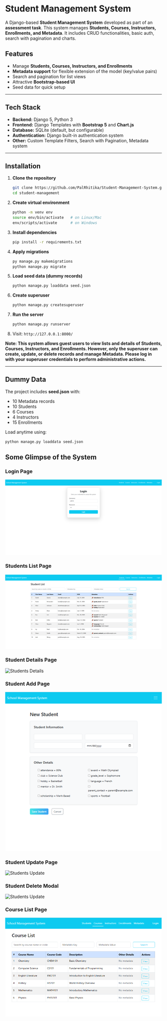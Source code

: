# Student Management System

A Django-based **Student Management System** developed as part of an **assessment task**.
This system manages **Students, Courses, Instructors, Enrollments, and Metadata**.
It includes  CRUD functionalities, basic auth, search with pagination and charts.


## Features
- Manage **Students, Courses, Instructors, and Enrollments**
- **Metadata support** for flexible extension of the model (key/value pairs)
- Search and pagination for list views
- Attractive **Bootstrap-based UI**
- Seed data for quick setup

---

## Tech Stack
- **Backend:** Django 5, Python 3
- **Frontend:** Django Templates with **Bootstrap 5** and **Chart.js**
- **Database:** SQLite (default, but configurable)
- **Authentication:** Django built-in authentication system
- **Other:** Custom Template Filters, Search with Pagination, Metadata system

---

## Installation

1. **Clone the repository**
   ```bash
   git clone https://github.com/PalRhitika/Student-Management-System.git
   cd student-management
   ```

2. **Create virtual environment**
   ```bash
   python -m venv env
   source env/bin/activate   # on Linux/Mac
   env/scripts/activate      # on Windows
   ```

3. **Install dependencies**
   ```bash
   pip install -r requirements.txt
   ```

4. **Apply migrations**
   ```bash
   py manage.py makemigrations
   python manage.py migrate
   ```

5. **Load seed data (dummy records)**
   ```bash
   python manage.py loaddata seed.json
   ```

6. **Create superuser**
   ```bash
   python manage.py createsuperuser
   ```

7. **Run the server**
   ```bash
   python manage.py runserver
   ```

8. Visit: `http://127.0.0.1:8000/`

**Note: This system allows guest users to view lists and details of Students, Courses, Instructors, and Enrollments. However, only the superuser can create, update, or delete records and manage Metadata. Please log in with your superuser credentials to perform administrative actions.**

---

##  Dummy Data
The project includes **seed.json** with:
- 10 Metadata records
- 10 Students
- 6 Courses
- 4 Instructors
- 15 Enrollments

Load anytime using:
```bash
python manage.py loaddata seed.json
```

## Some Glimpse of the System

### Login Page
![Login Page](screenshots/login.PNG)

### Students List Page
![Students List](screenshots/studentlist.PNG)

### Student Details Page
![Students Details](screenshots/student_details.PNG)

### Student Add Page
![Students Add](screenshots/studentadd.PNG)

### Student Update Page
![Students Update](screenshots/student_update.PNG)

### Student Delete Modal
![Students Update](screenshots/studentdeletemodal.PNG)

### Course List Page
![Course Detail](screenshots/courselist.PNG)


